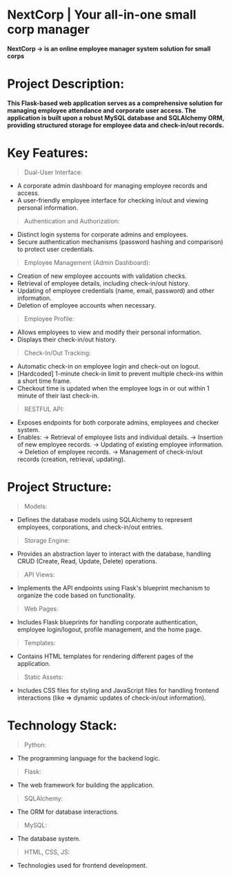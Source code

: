 # NextCorp | Your all-in-one small corp manager


__NextCorp -> is an online employee manager system solution for small corps__


# Project Description:
__This Flask-based web application serves as a comprehensive solution for managing employee attendance and corporate user access. The application is built upon a robust MySQL database and SQLAlchemy ORM, providing structured storage for employee data and check-in/out records.__


# Key Features:

> Dual-User Interface:
* A corporate admin dashboard for managing employee records and access.
* A user-friendly employee interface for checking in/out and viewing personal information.

> Authentication and Authorization:
* Distinct login systems for corporate admins and employees.
* Secure authentication mechanisms (password hashing and comparison) to protect user credentials.


> Employee Management (Admin Dashboard):
* Creation of new employee accounts with validation checks.
* Retrieval of employee details, including check-in/out history.
* Updating of employee credentials (name, email, password) and other information.
* Deletion of employee accounts when necessary.

> Employee Profile:
* Allows employees to view and modify their personal information.
* Displays their check-in/out history.


> Check-In/Out Tracking:
* Automatic check-in on employee login and check-out on logout.
* [Hardcoded] 1-minute check-in limit to prevent multiple check-ins within a short time frame.
* Checkout time is updated when the employee logs in or out within 1 minute of their last check-in.


> RESTFUL API:
* Exposes endpoints for both corporate admins, employees and checker system.
* Enables:
  -> Retrieval of employee lists and individual details.
  -> Insertion of new employee records.
  -> Updating of existing employee information.
  -> Deletion of employee records.
  -> Management of check-in/out records (creation, retrieval, updating).

# Project Structure:
> Models:
* Defines the database models using SQLAlchemy to represent employees,
corporations, and check-in/out entries.

> Storage Engine:
* Provides an abstraction layer to interact with the database, handling CRUD (Create, Read, Update, Delete) operations.

> API Views:
*  Implements the API endpoints using Flask's blueprint mechanism to organize the code based on functionality.

> Web Pages:
* Includes Flask blueprints for handling corporate authentication,
employee login/logout, profile management, and the home page.

> Templates:
* Contains HTML templates for rendering different pages of the application.

> Static Assets:
* Includes CSS files for styling and JavaScript files for handling frontend interactions (like => dynamic updates of check-in/out information).


# Technology Stack:
> Python:
* The programming language for the backend logic.
> Flask:
* The web framework for building the application.
> SQLAlchemy:
* The ORM for database interactions.
> MySQL:
* The database system.
> HTML, CSS, JS:
* Technologies used for frontend development.
